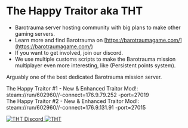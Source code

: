 # The Happy Traitor aka THT

- Barotrauma server hosting community with big plans to make other gaming servers.
- Learn more and find Barotrauma on [https://barotraumagame.com/](https://barotraumagame.com/)
- If you want to get involved, join our discord.
- We use multiple customs scripts to make the Barotrauma mission multiplayer even more interesting, like (Persistent points system).

Arguably one of the best dedicated Barotrauma mission server.

The Happy Traitor #1 - New & Enhanced Traitor Mod!: steam://run/602960//-connect=176.9.79.252 -port=27019<br>
The Happy Traitor #2 - New & Enhanced Traitor Mod!: steam://run/602960//-connect=176.9.131.91 -port=27015

<a href="https://discord.gg/X9YNEd2JMS">
         <img alt="THT Discord" src="https://discord.com/api/guilds/874658757546766376/widget.png?style=banner2">
         <img alt="THT" src="http://hynnansaha.fi/kuvat/jone/barotrauma/THT.png">
</a>
